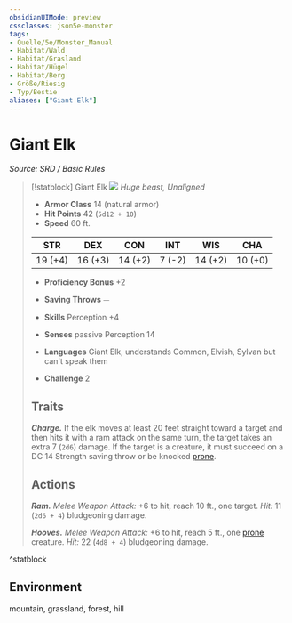 ```yaml
---
obsidianUIMode: preview
cssclasses: json5e-monster
tags:
- Quelle/5e/Monster_Manual
- Habitat/Wald
- Habitat/Grasland
- Habitat/Hügel
- Habitat/Berg
- Größe/Riesig
- Typ/Bestie
aliases: ["Giant Elk"]
---
```

# Giant Elk
*Source: SRD / Basic Rules*  

> [!statblock] Giant Elk
> ![](compendium/bestiary/beast/token/giant-elk.png#token)
> *Huge beast, Unaligned*
> 
> - **Armor Class** 14  (natural armor)
> - **Hit Points** 42 (`5d12 + 10`)
> - **Speed** 60 ft.
> 
> |STR|DEX|CON|INT|WIS|CHA|
> |:---:|:---:|:---:|:---:|:---:|:---:|
> |19 (+4)|16 (+3)|14 (+2)| 7 (-2)|14 (+2)|10 (+0)|
> 
> - **Proficiency Bonus** +2
> - **Saving Throws** ⏤
> - **Skills** Perception +4
> - **Senses** passive Perception 14
> 
> - **Languages** Giant Elk, understands Common, Elvish, Sylvan but can't speak them
> - **Challenge** 2
> 
> ## Traits
> 
> ***Charge.*** If the elk moves at least 20 feet straight toward a target and then hits it with a ram attack on the same turn, the target takes an extra 7 (`2d6`) damage. If the target is a creature, it must succeed on a DC 14 Strength saving throw or be knocked [prone](rules/conditions.md#prone).
> 
> ## Actions
> 
> ***Ram.*** *Melee Weapon Attack:* +6 to hit, reach 10 ft., one target. *Hit:* 11 (`2d6 + 4`) bludgeoning damage.
> 
> ***Hooves.*** *Melee Weapon Attack:* +6 to hit, reach 5 ft., one [prone](rules/conditions.md#prone) creature. *Hit:* 22 (`4d8 + 4`) bludgeoning damage.
^statblock

## Environment

mountain, grassland, forest, hill